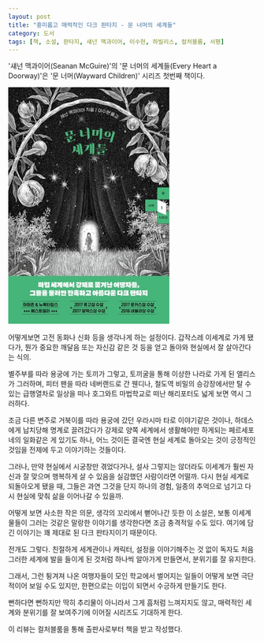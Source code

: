 ```yaml
---
layout: post
title: "흥미롭고 매력적인 다크 판타지 - 문 너머의 세계들"
category: 도서
tags: [책, 소설, 판타지, 섀넌 맥과이어, 이수현, 하빌리스, 컬처블룸, 서평]
---
```


'섀넌 맥과이어(Seanan McGuire)'의
'문 너머의 세계들(Every Heart a Doorway)'은
'문 너머(Wayward Children)' 시리즈 첫번째 책이다.

![표지](/images/wayward-children-1-worlds-beyond-the-door-book-h480.jpg)

어떻게보면 고전 동화나 신화 등을 생각나게 하는 설정이다.
갑작스레 이세계로 가게 됐다가,
뭔가 중요한 깨달음 또는 자신감 같은 것 등을 얻고 돌아와
현실에서 잘 살아간다는 식의.

별주부를 따라 용궁에 가는 토끼가 그렇고,
토끼굴을 통해 이상한 나라로 가게 된 앨리스가 그러하며,
피터 팬을 따라 네버랜드로 간 웬디나,
철도역 비밀의 승강장에서만 탈 수 있는 급행열차로 일상을 떠나 호그와트 마법학교로 떠난 해리포터도 넓게 보면 역시 그러하다.

조금 다른 변주로 거북이를 따라 용궁에 갔던 우라시마 타로 이야기같은 것이나,
하데스에게 납치당해 명계로 끌려갔다가 강제로 양쪽 세계에서 생활해야만 하게되는 페르세포네의 일화같은 게 있기도 하나,
어느 것이든 결국엔 현실 세계로 돌아오는 것이 긍정적인 것임을 전제에 두고 이야기하는 것들이다.

그러나, 만약 현실에서 시궁창만 겪었다거나,
설사 그렇지는 않더라도 이세계가 훨씬 자신과 잘 맞으며 행복하게 살 수 있음을 실감했던 사람이라면 어떨까.
다시 현실 세계로 되돌아오게 됐을 때,
그들은 과연 그것을 단지 하나의 경험, 일종의 추억으로 넘기고
다시 현실에 맞춰 삶을 이어나갈 수 있을까.

어떻게 보면 사소한 작은 의문, 생각의 꼬리에서 뻗어나간 듯한 이 소설은,
보통 이세계물들이 그러는 것같은 말랑한 이야기를 생각한다면 조금 충격적일 수도 있다.
여기에 담긴 이야기는 꽤 제대로 된 다크 판타지이기 때문이다.

전개도 그렇다.
친절하게 세계관이나 캐릭터, 설정을 이야기해주는 것 없이
독자도 처음 그러한 세계에 발을 들이게 된 것처럼 하나씩 알아가게 만들면서,
분위기를 잘 유지한다.

그래서, 그런 튕겨져 나온 여행자들이 모인 학교에서 벌어지는 일들이 어떻게 보면 극단적이어 보일 수도 있지만,
한편으로는 이입이 되면서 수긍하게 만들기도 한다.

뻔하다면 뻔하지만 딱히 추리물이 아니라서 그게 흠처럼 느껴지지도 않고,
매력적인 세계와 분위기를 잘 보여주기에
이어질 시리즈도 기대하게 한다.



<div class="im im-info">
이 리뷰는 컬처블룸을 통해 출판사로부터 책을 받고 작성했다.
</div>

